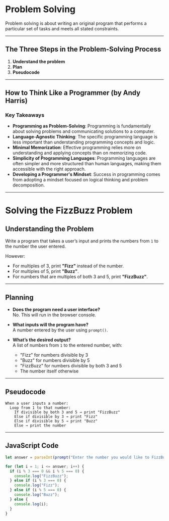 # Problem Solving

Problem solving is about writing an original program that performs a particular set of tasks and meets all stated constraints.

---

##  The Three Steps in the Problem-Solving Process

1. **Understand the problem**
2. **Plan**
3. **Pseudocode**

---

##  How to Think Like a Programmer (by Andy Harris)

###  Key Takeaways

- **Programming as Problem-Solving**: Programming is fundamentally about solving problems and communicating solutions to a computer.
- **Language-Agnostic Thinking**: The specific programming language is less important than understanding programming concepts and logic.
- **Minimal Memorization**: Effective programming relies more on understanding and applying concepts than on memorizing code.
- **Simplicity of Programming Languages**: Programming languages are often simpler and more structured than human languages, making them accessible with the right approach.
- **Developing a Programmer's Mindset**: Success in programming comes from adopting a mindset focused on logical thinking and problem decomposition.

---

# Solving the FizzBuzz Problem

##  Understanding the Problem

Write a program that takes a user’s input and prints the numbers from `1` to the number the user entered.  

However:

- For multiples of 3, print **"Fizz"** instead of the number.
- For multiples of 5, print **"Buzz"**.
- For numbers that are multiples of both 3 and 5, print **"FizzBuzz"**.

---

##  Planning

- **Does the program need a user interface?**  
  No. This will run in the browser console.  

- **What inputs will the program have?**  
  A number entered by the user using `prompt()`.

- **What’s the desired output?**  
  A list of numbers from `1` to the entered number, with:
  - "Fizz" for numbers divisible by 3
  - "Buzz" for numbers divisible by 5
  - "FizzBuzz" for numbers divisible by both 3 and 5
  - The number itself otherwise

---

##  Pseudocode

```
When a user inputs a number:
  Loop from 1 to that number:
    If divisible by both 3 and 5 → print "FizzBuzz"
    Else if divisible by 3 → print "Fizz"
    Else if divisible by 5 → print "Buzz"
    Else → print the number
```

---

##  JavaScript Code

```javascript
let answer = parseInt(prompt("Enter the number you would like to FizzBuzz up to: "));

for (let i = 1; i <= answer; i++) {
  if (i % 3 === 0 && i % 5 === 0) {
    console.log("FizzBuzz");
  } else if (i % 3 === 0) {
    console.log("Fizz");
  } else if (i % 5 === 0) {
    console.log("Buzz");
  } else {
    console.log(i);
  }
}
```